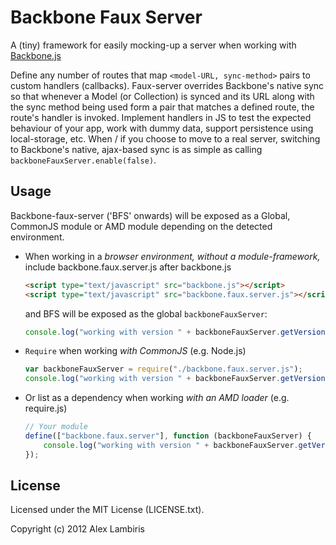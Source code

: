 Backbone Faux Server
====================

A (tiny) framework for easily mocking-up a server when working with [Backbone.js](https://github.com/documentcloud/backbone)

Define any number of routes that map `<model-URL, sync-method>` pairs to custom handlers (callbacks). Faux-server overrides Backbone's native sync so that whenever a Model (or Collection) is synced and its URL along with the sync method being used form a pair that matches a defined route, the route's handler is invoked. Implement handlers in JS to test the expected behaviour of your app, work with dummy data, support persistence using local-storage, etc. When / if you choose to move to a real server, switching to Backbone's native, ajax-based sync is as simple as calling `backboneFauxServer.enable(false)`.

Usage
-----

Backbone-faux-server ('BFS' onwards) will be exposed as a Global, CommonJS module or AMD module depending on the detected environment. 

* When working in a *browser environment, without a module-framework,* include backbone.faux.server.js after backbone.js

    ```html
    <script type="text/javascript" src="backbone.js"></script>
    <script type="text/javascript" src="backbone.faux.server.js"></script>
    ```

    and BFS will be exposed as the global `backboneFauxServer`:

    ```javascript
    console.log("working with version " + backboneFauxServer.getVersion());
    ```

* `Require` when working *with CommonJS* (e.g. Node.js)

    ```javascript
    var backboneFauxServer = require("./backbone.faux.server.js");
    console.log("working with version " + backboneFauxServer.getVersion());
    ```

* Or list as a dependency when working *with an AMD loader* (e.g. require.js)

    ```javascript
    // Your module
    define(["backbone.faux.server"], function (backboneFauxServer) {
    	console.log("working with version " + backboneFauxServer.getVersion());
    });
    ```

License
-------

Licensed under the MIT License (LICENSE.txt).

Copyright (c) 2012 Alex Lambiris
